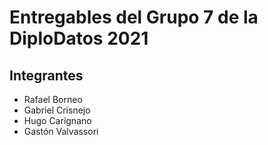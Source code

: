 # Entregables del Grupo 7 de la DiploDatos 2021
## Integrantes
* Rafael Borneo
* Gabriel Crisnejo
* Hugo Carignano
* Gastón Valvassori
